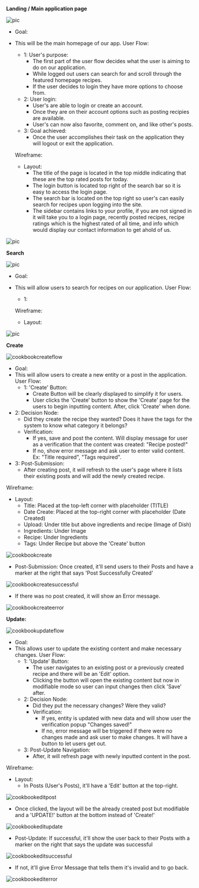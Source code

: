 **Landing / Main application page**

![pic](./MainPage.PNG)

- Goal:
- This will be the main homepage of our app.
User Flow:
  - 1: User's purpose:
     - The first part of the user flow decides what the user is aiming to do on our application.
     - While logged out users can search for and scroll through the featured homepage recipes.
     - If the user decides to login they have more options to choose from.
  - 2: User login:
      - User's are able to login or create an account.
      - Once they are on their account options such as posting recipies are available.
      - User's can now also favorite, comment on, and like other's posts.
  - 3: Goal achieved:
       - Once the user accomplishes their task on the application they will logout or exit the application.

  Wireframe:
  - Layout:
      - The title of the page is located in the top middle indicating that these are the top rated posts for today.
      - The login button is located top right of the search bar so it is easy to access the login page.
      - The search bar is located on the top right so user's can easily search for recipes upon logging into the site.
      - The sidebar contains links to your profile, if you are not signed in it will take you to a login page, recently posted recipes, recipe ratings which is the highest rated of all time, and info which would display our contact information to get ahold of us.

![pic](./WireMain.PNG)

**Search**

![pic](./SearchPage.PNG)

- Goal:
- This will allow users to search for recipes on our application.
User Flow:
  - 1: 


  Wireframe:
  - Layout:


![pic](./WireSearch.PNG)

**Create**

![cookbookcreateflow](cookbookcreateflow.png)

- Goal:
- This will allow users to create a new entity or a post in the application.
User Flow:
  - 1: 'Create' Button:
    - Create Button will be clearly displayed to simplify it for users.
    - User clicks the 'Create' button to show the 'Create' page for the users to begin inputting content. After, click 'Create' when done.
 - 2: Decision Node:
   - Did they create the recipe they wanted? Does it have the tags for the system to know what category it belongs?
   - Verification:
     - If yes, save and post the content. Will display message for user as a verification that the content was created: "Recipe posted!"
     - If no, show error message and ask user to enter valid content. Ex: "Title required", "Tags required".
 - 3: Post-Submission:
   - After creating post, it will refresh to the user's page where it lists their existing posts and will add the newly created recipe.
  
Wireframe:
- Layout:
  - Title: Placed at the top-left corner with placeholder (TITLE)
  - Date Create: Placed at the top-right corner with placeholder (Date Created)
  - Upload: Under title but above ingredients and recipe (Image of Dish)
  - Ingredients: Under Image
  - Recipe: Under Ingredients
  - Tags: Under Recipe but above the 'Create' button

![cookbookcreate](cookbookcreate.png)

  - Post-Submission: Once created, it'll send users to their Posts and have a marker at the right that says 'Post Successfully Created'

![cookbookcreatesuccessful](cookbookcreatesuccessful.png)

  - If there was no post created, it will show an Error message.

![cookbookcreateerror](cookbookcreateerror.png)



**Update:**

![cookbookupdateflow](cookbookupdateflow.png)

- Goal:
- This allows user to update the existing content and make necessary changes.
User Flow:
  - 1: 'Update' Button:
    - The user navigates to an existing post or a previously created recipe and there will be an 'Edit' option.
    - Clicking the button will open the existing content but now in modifiable mode so user can input changes then click 'Save' after.
  - 2: Decision Node:
    - Did they put the necessary changes? Were they valid?
    - Verification:
      - If yes, entity is updated with new data and will show user the verification popup "Changes saved!"
      - If no, error message will be triggered if there were no changes made and ask user to make changes. It will have a button to let users get out.
  - 3: Post-Update Navigation:
    - After, it will refresh page with newly inputted content in the post.

Wireframe:
- Layout:
  - In Posts (User's Posts), it'll have a 'Edit' button at the top-right.

![cookbookeditpost](cookbookeditpost.png)

  - Once clicked, the layout will be the already created post but modifiable and a 'UPDATE!' button at the bottom instead of 'Create!'

![cookbookeditupdate](cookbookeditupdate.png)

  - Post-Update: If successful, it'll show the user back to their Posts with a marker on the right that says the update was successful

![cookbookeditsuccessful](cookbookeditsuccessful.png)

  - If not, it'll give Error Message that tells them it's invalid and to go back.

![cookbookediterror](cookbookediterror.png)
